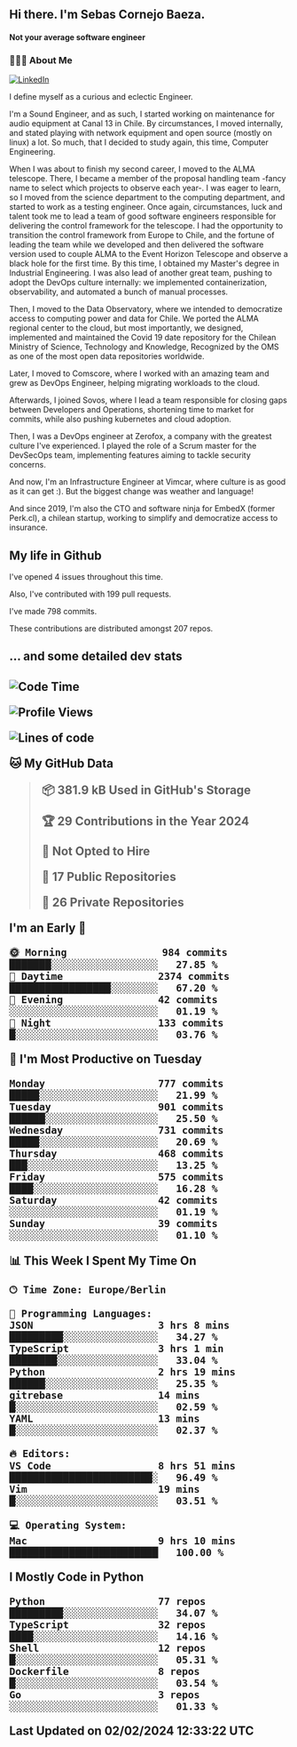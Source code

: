 <h2> Hi there.  I'm Sebas Cornejo Baeza.</h2>
<h4> Not your average software engineer</h4>
<h3> 👨🏻‍💻 About Me </h3>
<a href="http://linkedin.com/in/sebastian-cornejo-baeza/"><img alt="LinkedIn" src="https://img.shields.io/badge/Sebas%20Cornejo%20-informational?style=appveyor&logo=linkedin"></a>


I define myself as a curious and eclectic Engineer.

I'm a Sound Engineer, and as such, I started working on maintenance for audio equipment at Canal 13 in Chile.
By circumstances, I moved internally, and stated playing with network equipment and open source (mostly on linux) 
a lot. So much, that I decided to study again, this time, Computer Engineering.

When I was about to finish my second career, I moved to the ALMA telescope. There, I became a member of the proposal handling team
-fancy name to select which projects to observe each year-. 
I was eager to learn, so I moved from the science department to the computing department, and started to work as 
a testing engineer. Once again, circumstances, luck and talent took me to lead a team of good software engineers 
responsible for delivering the control framework for the telescope. I had the opportunity to transition the control framework from
Europe to Chile, and the fortune of leading the team while we developed and then delivered the software
version used to couple ALMA to the Event Horizon Telescope and observe a black hole for the first time.
By this time, I obtained my Master's degree in Industrial Engineering.
I was also lead of another great team, pushing to adopt the DevOps culture internally: we implemented containerization, observability, and automated a bunch of manual processes.

Then, I moved to the Data Observatory, where we intended to democratize access to computing power
and data for Chile. We ported the ALMA regional center to the cloud, but most importantly, we designed, implemented
and maintained the Covid 19 date repository for the Chilean Ministry of Science, Technology and Knowledge, Recognized by the OMS as one of the most open
data repositories worldwide.

Later, I moved to Comscore, where I worked with an amazing team and grew as DevOps Engineer, helping migrating workloads to the cloud.

Afterwards, I joined Sovos, where I lead a team responsible for closing gaps between Developers and Operations, shortening time to market for commits, while
also pushing kubernetes and cloud adoption.

Then, I was a DevOps engineer at Zerofox, a company with the greatest culture I've experienced. I played the role of a Scrum master for the DevSecOps team,
implementing features aiming to tackle security concerns.

And now, I'm an Infrastructure Engineer at Vimcar, where culture is as good as it can get :). But the biggest change was weather and language!
 
And since 2019, I'm also the CTO and software ninja for EmbedX (former Perk.cl), a chilean startup, working to simplify and democratize access to insurance.

<h2> My life in Github </h2>

I've opened 4 issues throughout this time.

Also, I've contributed with 199 pull requests.

I've made 798 commits.

These contributions are distributed amongst 207 repos.

<h2>... and some detailed dev stats<h2>

<!--START_SECTION:waka-->
![Code Time](http://img.shields.io/badge/Code%20Time-654%20hrs%2035%20mins-blue)

![Profile Views](http://img.shields.io/badge/Profile%20Views-74-blue)

![Lines of code](https://img.shields.io/badge/From%20Hello%20World%20I%27ve%20Written-1.2%20million%20lines%20of%20code-blue)

**🐱 My GitHub Data** 

> 📦 381.9 kB Used in GitHub's Storage 
 > 
> 🏆 29 Contributions in the Year 2024
 > 
> 🚫 Not Opted to Hire
 > 
> 📜 17 Public Repositories 
 > 
> 🔑 26 Private Repositories 
 > 
**I'm an Early 🐤** 

```text
🌞 Morning                984 commits         ███████░░░░░░░░░░░░░░░░░░   27.85 % 
🌆 Daytime                2374 commits        █████████████████░░░░░░░░   67.20 % 
🌃 Evening                42 commits          ░░░░░░░░░░░░░░░░░░░░░░░░░   01.19 % 
🌙 Night                  133 commits         █░░░░░░░░░░░░░░░░░░░░░░░░   03.76 % 
```
📅 **I'm Most Productive on Tuesday** 

```text
Monday                   777 commits         █████░░░░░░░░░░░░░░░░░░░░   21.99 % 
Tuesday                  901 commits         ██████░░░░░░░░░░░░░░░░░░░   25.50 % 
Wednesday                731 commits         █████░░░░░░░░░░░░░░░░░░░░   20.69 % 
Thursday                 468 commits         ███░░░░░░░░░░░░░░░░░░░░░░   13.25 % 
Friday                   575 commits         ████░░░░░░░░░░░░░░░░░░░░░   16.28 % 
Saturday                 42 commits          ░░░░░░░░░░░░░░░░░░░░░░░░░   01.19 % 
Sunday                   39 commits          ░░░░░░░░░░░░░░░░░░░░░░░░░   01.10 % 
```


📊 **This Week I Spent My Time On** 

```text
🕑︎ Time Zone: Europe/Berlin

💬 Programming Languages: 
JSON                     3 hrs 8 mins        █████████░░░░░░░░░░░░░░░░   34.27 % 
TypeScript               3 hrs 1 min         ████████░░░░░░░░░░░░░░░░░   33.04 % 
Python                   2 hrs 19 mins       ██████░░░░░░░░░░░░░░░░░░░   25.35 % 
gitrebase                14 mins             █░░░░░░░░░░░░░░░░░░░░░░░░   02.59 % 
YAML                     13 mins             █░░░░░░░░░░░░░░░░░░░░░░░░   02.37 % 

🔥 Editors: 
VS Code                  8 hrs 51 mins       ████████████████████████░   96.49 % 
Vim                      19 mins             █░░░░░░░░░░░░░░░░░░░░░░░░   03.51 % 

💻 Operating System: 
Mac                      9 hrs 10 mins       █████████████████████████   100.00 % 
```

**I Mostly Code in Python** 

```text
Python                   77 repos            █████████░░░░░░░░░░░░░░░░   34.07 % 
TypeScript               32 repos            ████░░░░░░░░░░░░░░░░░░░░░   14.16 % 
Shell                    12 repos            █░░░░░░░░░░░░░░░░░░░░░░░░   05.31 % 
Dockerfile               8 repos             █░░░░░░░░░░░░░░░░░░░░░░░░   03.54 % 
Go                       3 repos             ░░░░░░░░░░░░░░░░░░░░░░░░░   01.33 % 
```




 Last Updated on 02/02/2024 12:33:22 UTC
<!--END_SECTION:waka-->
